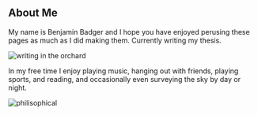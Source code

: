 ## About Me

My name is Benjamin Badger and I hope you have enjoyed perusing these pages as much as I did making them.  Currently writing my thesis.

![writing in the orchard]({{https://blbadger.github.io}}orchard.JPG)

In my free time I enjoy playing music, hanging out with friends, playing sports, and reading, and occasionally
even surveying the sky by day or night.

![philisophical]({{https://blbadger.github.io}}headshot.JPG)



